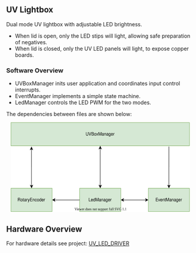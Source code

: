 ## UV Lightbox

Dual mode UV lightbox with adjustable LED brightness.
- When lid is open, only the LED stips will light, allowing safe preparation of negatives.
- When lid is closed, only the UV LED panels will light, to expose copper boards.

### Software Overview

- UVBoxManager inits user application and coordinates input control interrupts.
- EventManager implements a simple state machine.
- LedManager controls the LED PWM for the two modes.

The dependencies between files are shown below:

<p>
<center>
<img src="readme_diagrams/UvLighBox_Dependencies.svg" height="240" width="480">
</center>
</p>

## Hardware Overview

For hardware details see project: [UV_LED_DRIVER](https://github.com/cracked-machine/UV_LED_Driver/tree/master/UV_LED_Driver_Modular)
